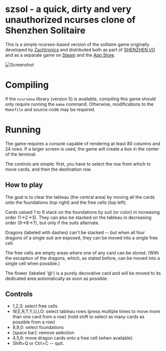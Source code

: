 # szsol - a quick, dirty and very unauthorized ncurses clone of Shenzhen Solitaire

This is a simple ncurses-based version of the solitaire game originally
developed by [Zachtronics](https://twitter.com/zachtronics) and distributed
both as part of
[SHENZHEN I/O](http://store.steampowered.com/app/504210/SHENZHEN_IO/) and as a
separate game on
[Steam](http://store.steampowered.com/app/570490/SHENZHEN_SOLITAIRE/) and the
[App Store](https://itunes.apple.com/tw/app/shenzhen-solitaire/id1206037778).

![Screenshot](http://i.imgur.com/H0e961d.png)

# Compiling

If the `ncursesw` library (version 5) is available, compiling this game should
only require running the `make` command. Otherwise, modifications to the
`Makefile` and source code may be required.

# Running

The game requires a console capable of rendering at least 80 columns and 24
rows. If a larger screen is used, the game will create a box in the center of
the terminal.

The controls are simple: first, you have to select the row from which to move
cards, and then the destination row. 

## How to play

The goal is to clear the tableau (the central area) by moving all the cards onto
the foundations (top right) and the free cells (top left).

Cards valued 1 to 9 stack on the foundations by suit (or color) in increasing
order (1->2->3). They can also be stacked on the tableau in decreasing
order (9->8->7), but only if the suits alternate.

Dragons (labeled with dashes) can't be stacked -- but when all four dragons
of a single suit are exposed, they can be moved into a single free cell.

The free cells are empty areas where one of any card can be stored. (With the
exception of the dragons, which, as stated before, can be moved into a single
cell when possible.)

The flower (labeled '@') is a purely decorative card and will be moved to its
dedicated area automatically as soon as possible.

## Controls
 * 1,2,3: select free cells
 * W,E,R,T,Y,U,I,O: select tableau rows
   (press multiple times to move more than one card from a row)
   (hold shift to select as many cards as possible from a row)
 * 8,9,0: select foundations
 * [space bar]: remove selection
 * 4,5,6: move dragon cards onto a free cell (when available)
 * Shift+Q or Ctrl+C -- quit.

